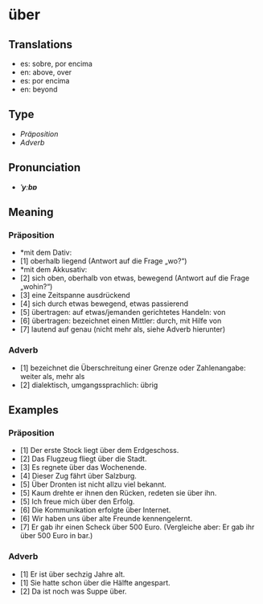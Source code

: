 # über
## Translations
- es: sobre, por encima
- en: above, over
- es: por encima
- en: beyond
## Type
- _Präposition_
- _Adverb_
## Pronunciation
- **_ˈyːbɐ_**
## Meaning
### Präposition
- *mit dem Dativ:
- [1] oberhalb liegend (Antwort auf die Frage „wo?“)
- *mit dem Akkusativ:
- [2] sich oben, oberhalb von etwas, bewegend (Antwort auf die Frage „wohin?“)
- [3] eine Zeitspanne ausdrückend
- [4] sich durch etwas bewegend, etwas passierend
- [5] übertragen: auf etwas/jemanden gerichtetes Handeln: von
- [6] übertragen: bezeichnet einen Mittler: durch, mit Hilfe von
- [7] lautend auf genau (nicht mehr als, siehe Adverb hierunter)
### Adverb
- [1] bezeichnet die Überschreitung einer Grenze oder Zahlenangabe: weiter als, mehr als
- [2] dialektisch, umgangssprachlich: übrig
## Examples
### Präposition
- [1] Der erste Stock liegt über dem Erdgeschoss.
- [2] Das Flugzeug fliegt über die Stadt.
- [3] Es regnete über das Wochenende.
- [4] Dieser Zug fährt über Salzburg.
- [5] Über Dronten ist nicht allzu viel bekannt.
- [5] Kaum drehte er ihnen den Rücken, redeten sie über ihn.
- [5] Ich freue mich über den Erfolg.
- [6] Die Kommunikation erfolgte über Internet.
- [6] Wir haben uns über alte Freunde kennengelernt.
- [7] Er gab ihr einen Scheck über 500 Euro. (Vergleiche aber: Er gab ihr über 500 Euro in bar.)
### Adverb
- [1] Er ist über sechzig Jahre alt.
- [1] Sie hatte schon über die Hälfte angespart.
- [2] Da ist noch was Suppe über.
